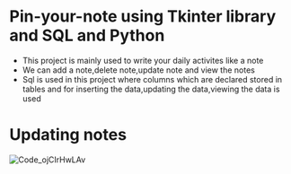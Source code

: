 
# Pin-your-note using Tkinter library and SQL and Python
* This project is mainly used to write your daily activites like a note
* We can add a note,delete note,update note and view the notes
* Sql is used in this project where columns which are declared stored in tables and for inserting the data,updating the data,viewing the data is used

# Updating notes
![Code_ojCIrHwLAv](https://github.com/priya606/PROJECTS/assets/72040405/6983c330-3ebc-4fee-aef6-0578b083c73e)
